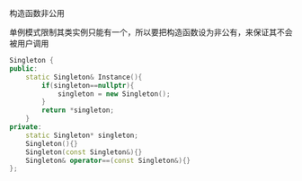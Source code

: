 构造函数非公用

单例模式限制其类实例只能有一个，所以要把构造函数设为非公有，来保证其不会被用户调用

```cpp
Singleton {
public:
    static Singleton& Instance(){
        if(singleton==nullptr){
            singleton = new Singleton();
        }
        return *singleton;
    }
private:
    static Singleton* singleton;
	Singleton(){}
    Singleton(const Singleton&){}
    Singleton& operator==(const Singleton&){}
};
```

